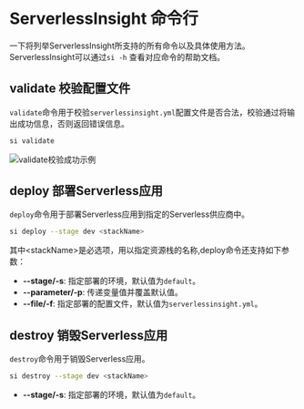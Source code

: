 # ServerlessInsight 命令行

一下将列举ServerlessInsight所支持的所有命令以及具体使用方法。ServerlessInsight可以通过`si -h` 查看对应命令的帮助文档。

## validate 校验配置文件

`validate`命令用于校验`serverlessinsight.yml`配置文件是否合法，校验通过将输出成功信息，否则返回错误信息。

```bash
si validate
```

![validate校验成功示例](/cli-validate-success.png)

## deploy 部署Serverless应用

`deploy`命令用于部署Serverless应用到指定的Serverless供应商中。

```bash
si deploy --stage dev <stackName>
```

其中\<stackName\>是必选项，用以指定资源栈的名称,deploy命令还支持如下参数：

- **--stage/-s**: 指定部署的环境，默认值为`default`。
- **--parameter/-p**: 传递变量值并覆盖默认值。
- **--file/-f**: 指定部署的配置文件，默认值为`serverlessinsight.yml`。

## destroy 销毁Serverless应用

`destroy`命令用于销毁Serverless应用。

```bash
si destroy --stage dev <stackName>
```

- **--stage/-s**: 指定部署的环境，默认值为`default`。
